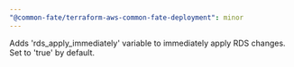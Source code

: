 ```yaml
---
"@common-fate/terraform-aws-common-fate-deployment": minor
---
```


Adds 'rds_apply_immediately' variable to immediately apply RDS changes. Set to 'true' by default.
